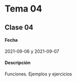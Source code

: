 # Tema 04

## Clase 04

#### Fecha

2021-09-06 y 2021-09-07

#### Descripción

Funciones. Ejemplos y ejercicios